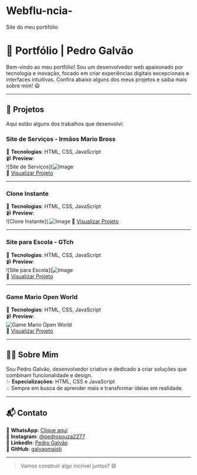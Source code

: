 # Webflu-ncia-
Site do meu portifólio
# 🌟 Portfólio | Pedro Galvão

Bem-vindo ao meu portfólio! Sou um desenvolvedor web apaixonado por tecnologia e inovação, focado em criar experiências digitais excepcionais e interfaces intuitivas. Confira abaixo alguns dos meus projetos e saiba mais sobre mim! 😃

---

## 🚀 Projetos
Aqui estão alguns dos trabalhos que desenvolvi:

### **Site de Serviços - Irmãos Mario Bross**  
🎯 **Tecnologias**: HTML, CSS, JavaScript  
📹 **Preview**:  
![Site de Serviços](![Image](https://github.com/user-attachments/assets/32fa5ef9-bc38-400a-8acb-d937142ab4e5)  
🔗 [Visualizar Projeto](./MediaLibrary/Site-de-Serviços-Irmãos-Mario-Bross.mp4)

---

### **Clone Instante**  
🎯 **Tecnologias**: HTML, CSS, JavaScript  
📹 **Preview**:  
![Clone Instante](.![Image](https://github.com/user-attachments/assets/ffd2316a-920d-4c47-9d5b-0048868017d8)
🔗 [Visualizar Projeto](https://serene-llama-g-instant.netlify.app/)

---

### **Site para Escola - GTch**  
🎯 **Tecnologias**: HTML, CSS, JavaScript  
📹 **Preview**:  
![Site para Escola](![Image](https://github.com/user-attachments/assets/15faec79-802a-4552-81b0-a209dd696476)  
🔗 [Visualizar Projeto](./MediaLibrary/Site-para-Escola-G-Tch.mp4)

---

### **Game Mario Open World**  
🎯 **Tecnologias**: HTML, CSS, JavaScript  
📹 **Preview**:  
![Game Mario Open World](./MediaLibrary/mario_open_world.jpg)  
🔗 [Visualizar Projeto](./MediaLibrary/Game-Mario-Open-World.mp4)

---

## 👨‍💻 Sobre Mim
Sou Pedro Galvão, desenvolvedor criativo e dedicado a criar soluções que combinam funcionalidade e design.  
✨ **Especializações**: HTML, CSS e JavaScript  
💡 Sempre em busca de aprender mais e transformar ideias em realidade.

---

## 📬 Contato
🔗 **WhatsApp**: [Clique aqui](https://wa.me/41991873057)  
🔗 **Instagram**: [@pedrosouza2277](https://www.instagram.com/pedrosouza2277)  
🔗 **LinkedIn**: [Pedro Galvão](https://www.linkedin.com/in/pedro-galvao-dev/)  
🔗 **GitHub**: [galvaomaisti](https://github.com/galvaomaisti)  

---

> Vamos construir algo incrível juntos? 😄

